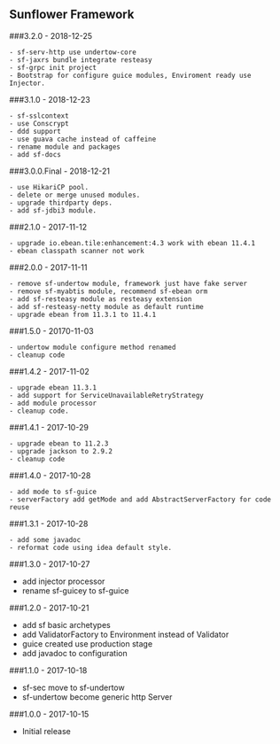## Sunflower Framework

###3.2.0 - 2018-12-25

    - sf-serv-http use undertow-core
    - sf-jaxrs bundle integrate resteasy
    - sf-grpc init project
    - Bootstrap for configure guice modules, Enviroment ready use Injector.

###3.1.0 - 2018-12-23

    - sf-sslcontext
    - use Conscrypt
    - ddd support
    - use guava cache instead of caffeine
    - rename module and packages
    - add sf-docs

###3.0.0.Final - 2018-12-21

    - use HikariCP pool.
    - delete or merge unused modules.
    - upgrade thirdparty deps.
    - add sf-jdbi3 module.

###2.1.0 - 2017-11-12

    - upgrade io.ebean.tile:enhancement:4.3 work with ebean 11.4.1
    - ebean classpath scanner not work

###2.0.0 - 2017-11-11

    - remove sf-undertow module, framework just have fake server
    - remove sf-myabtis module, recommend sf-ebean orm 
    - add sf-resteasy module as resteasy extension
    - add sf-resteasy-netty module as default runtime
    - upgrade ebean from 11.3.1 to 11.4.1
  
###1.5.0 - 20170-11-03

    - undertow module configure method renamed
    - cleanup code

###1.4.2 - 2017-11-02

    - upgrade ebean 11.3.1
    - add support for ServiceUnavailableRetryStrategy
    - add module processor
    - cleanup code. 

###1.4.1 - 2017-10-29

    - upgrade ebean to 11.2.3
    - upgrade jackson to 2.9.2
    - cleanup code

###1.4.0 - 2017-10-28

    - add mode to sf-guice
    - serverFactory add getMode and add AbstractServerFactory for code reuse

###1.3.1 - 2017-10-28

    - add some javadoc
    - reformat code using idea default style.

###1.3.0 - 2017-10-27

  - add injector processor
  - rename sf-guicey to sf-guice
  
###1.2.0 - 2017-10-21
  
  - add sf basic archetypes
  - add ValidatorFactory to Environment instead of Validator
  - guice created use production stage
  - add javadoc to configuration
  
###1.1.0 - 2017-10-18

  - sf-sec move to sf-undertow
  - sf-undertow become generic http Server

###1.0.0 - 2017-10-15

 - Initial release
